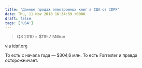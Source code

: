 ```yaml
---
title: 'Данные продаж электронных книг в США от IDPF'
date: Thu, 11 Nov 2010 16:34:59 +0000
draft: false
tags: ['USA']
---
```


> Q3 2010 = $119.7 Million

via [idpf.org](http://www.idpf.org/doc_library/industrystats.htm)

То есть с начала года — $304,6 млн. То есть Forrester и правда осторожничает.